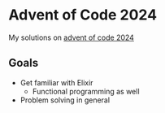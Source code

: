 # Advent of Code 2024
My solutions on [advent of code 2024](https://adventofcode.com/2024)

## Goals
- Get familiar with Elixir
  - Functional programming as well
- Problem solving in general
